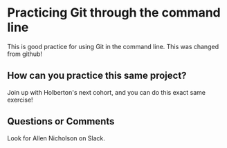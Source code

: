 # Practicing Git through the command line

This is good practice for using Git in the command line. This was changed from github!

## How can you practice this same project?

Join up with Holberton's next cohort, and you can do this exact same exercise!

## Questions or Comments

Look for Allen Nicholson on Slack.
